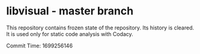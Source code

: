 # libvisual - master branch

This repository contains frozen state of the repository.
Its history is cleared. It is used only for static code
analysis with Codacy.

Commit Time: 1699256146